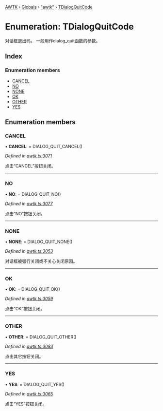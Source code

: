 [AWTK](../README.md) › [Globals](../globals.md) › ["awtk"](../modules/_awtk_.md) › [TDialogQuitCode](_awtk_.tdialogquitcode.md)

# Enumeration: TDialogQuitCode

对话框退出码。 一般用作dialog_quit函数的参数。

## Index

### Enumeration members

* [CANCEL](_awtk_.tdialogquitcode.md#cancel)
* [NO](_awtk_.tdialogquitcode.md#no)
* [NONE](_awtk_.tdialogquitcode.md#none)
* [OK](_awtk_.tdialogquitcode.md#ok)
* [OTHER](_awtk_.tdialogquitcode.md#other)
* [YES](_awtk_.tdialogquitcode.md#yes)

## Enumeration members

###  CANCEL

• **CANCEL**: =  DIALOG_QUIT_CANCEL()

*Defined in [awtk.ts:3071](https://github.com/zlgopen/awtk-binding/blob/346f0a7/tools/code_gen/js/output/awtk.ts#L3071)*

点击“CANCEL”按钮关闭。

___

###  NO

• **NO**: =  DIALOG_QUIT_NO()

*Defined in [awtk.ts:3077](https://github.com/zlgopen/awtk-binding/blob/346f0a7/tools/code_gen/js/output/awtk.ts#L3077)*

点击“NO”按钮关闭。

___

###  NONE

• **NONE**: =  DIALOG_QUIT_NONE()

*Defined in [awtk.ts:3053](https://github.com/zlgopen/awtk-binding/blob/346f0a7/tools/code_gen/js/output/awtk.ts#L3053)*

对话框被强行关闭或不关心关闭原因。

___

###  OK

• **OK**: =  DIALOG_QUIT_OK()

*Defined in [awtk.ts:3059](https://github.com/zlgopen/awtk-binding/blob/346f0a7/tools/code_gen/js/output/awtk.ts#L3059)*

点击“OK”按钮关闭。

___

###  OTHER

• **OTHER**: =  DIALOG_QUIT_OTHER()

*Defined in [awtk.ts:3083](https://github.com/zlgopen/awtk-binding/blob/346f0a7/tools/code_gen/js/output/awtk.ts#L3083)*

点击其它按钮关闭。

___

###  YES

• **YES**: =  DIALOG_QUIT_YES()

*Defined in [awtk.ts:3065](https://github.com/zlgopen/awtk-binding/blob/346f0a7/tools/code_gen/js/output/awtk.ts#L3065)*

点击“YES”按钮关闭。
